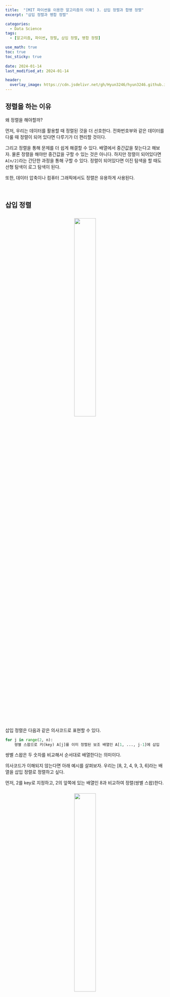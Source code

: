 ```yaml
---
title:  "[MIT 파이썬을 이용한 알고리즘의 이해] 3. 삽입 정렬과 합병 정렬"
excerpt: "삽입 정렬과 병합 정렬"

categories:
  - Data Science
tags:
  - [알고리즘, 파이썬, 정렬, 삽입 정렬, 병합 정렬]

use_math: true
toc: true
toc_sticky: true
 
date: 2024-01-14
last_modified_at: 2024-01-14

header:
  overlay_image: https://cdn.jsdelivr.net/gh/Hyun3246/hyun3246.github.io@master/image/overlay image/Introduction to Algorithms.jpg
---
```

## 정렬을 하는 이유
왜 정렬을 해야할까?

먼저, 우리는 데이터를 활용할 때 정렬된 것을 더 선호한다. 전화번호부와 같은 데이터를 다룰 때 정렬이 되어 있다면 다루기가 더 편리할 것이다.

그리고 정렬을 통해 문제를 더 쉽게 해결할 수 있다. 배열에서 중간값을 찾는다고 해보자. 물론 정렬을 해야만 중간값을 구할 수 있는 것은 아니다. 하지만 정렬이 되어있다면 `A[n/2]`라는 간단한 과정을 통해 구할 수 있다. 정렬이 되어있다면 이진 탐색을 할 때도 선형 탐색이 로그 탐색이 된다.

또한, 데이터 압축이나 컴퓨터 그래픽에서도 정렬은 유용하게 사용된다.

<br/>

## 삽입 정렬

<figure style="display:block; text-align:center;">
  <img src="https://cdn.jsdelivr.net/gh/Hyun3246/hyun3246.github.io@master/image/MIT 파이썬을 이용한 알고리즘의 이해/삽입정렬 모식도.png"
       style="width: 40%; height: auto; margin:10px">
</figure>
<br/>
삽입 정렬은 다음과 같은 의사코드로 표현할 수 있다.

```python
for j in range(2, n):
    쌍별 스왑으로 키(key) A[j]를 이미 정렬된 보조 배열인 A[1, ..., j-1]에 삽입
```

쌍별 스왑은 두 숫자를 비교해서 순서대로 배열한다는 의미이다.

의사코드가 이해되지 않는다면 아래 예시를 살펴보자. 우리는 [8, 2, 4, 9, 3, 6]라는 배열을 삽입 정렬로 정렬하고 싶다.

먼저, 2를 key로 지정하고, 2의 앞쪽에 있는 배열인 8과 비교하여 정렬(쌍별 스왑)한다.
<br/>
<figure style="display:block; text-align:center;">
  <img src="https://cdn.jsdelivr.net/gh/Hyun3246/hyun3246.github.io@master/image/MIT 파이썬을 이용한 알고리즘의 이해/삽입정렬 예시 1.png"
       style="width: 40%; height: auto; margin:10px">
</figure>

그럼 [2, 8, 4, 9, 3, 6]이라는 배열이 생겼다. 다음 key는 4가 된다. 4를 가지고 또 그 앞에 있는 배열과 비교하여 스왑한다.
<br/>
<figure style="display:block; text-align:center;">
  <img src="https://cdn.jsdelivr.net/gh/Hyun3246/hyun3246.github.io@master/image/MIT 파이썬을 이용한 알고리즘의 이해/삽입정렬 예시 2.png"
       style="width: 40%; height: auto; margin:10px">
</figure>

다음 key는 9가 된다.
<br/>
<figure style="display:block; text-align:center;">
  <img src="https://cdn.jsdelivr.net/gh/Hyun3246/hyun3246.github.io@master/image/MIT 파이썬을 이용한 알고리즘의 이해/삽입정렬 예시 3.png"
       style="width: 40%; height: auto; margin:10px">
</figure>

다음 key는 3이 된다. 여기서 중요한 사실은, 3은 쌍별 스왑을 여러 번 해야한다는 점이다.
<br/>
<figure style="display:block; text-align:center;">
  <img src="https://cdn.jsdelivr.net/gh/Hyun3246/hyun3246.github.io@master/image/MIT 파이썬을 이용한 알고리즘의 이해/삽입정렬 예시 4.png"
       style="width: 40%; height: auto; margin:10px">
</figure>

최종 배열은 [2, 3, 4, 6, 8, 9]가 된다.

삽입 정렬에서 실행 시간을 생각해보자. 키의 이동에 $\Theta(n)$, 쌍별 스왑에 $\Theta(n)$ 의 시간이 소요되므로, 최종적으로는 $\Theta(n^2)$ 의 실행 시간이 된다.

여기서는 비교와 스왑의 비용이 비슷하다고 가정했다. 그러나 어떤 경우에는 비교가 더 큰 비용이 들기도 한다. 이럴 경우 이진 탐색으로 비교 과정을 개선할 수도 있으나, 스왑으로 인해 여전히 최종적으로 $\Theta(n^2)$ 의 시간이 걸린다.

<br/>

## 합병 정렬
합병 정렬에서 가장 중요한 단어는 <span style="color:#F5F5F7">'재귀'</span>라고 할 수 있다. 배열을 무수히 쪼개 나간 다음 쪼개진 각 배열을 정렬하고, 이를 합치면서 정렬하는 방식이다. 더 정확히 설명하면 다음과 같다.

n개의 요소를 가진 배열에 대해
1. n = 1이면 종료.
2. 그 외의 경우, A[1 ... n/2]과 A[n/2 + 1 ... n]을 재귀적으로 정렬.
3. 두 정렬된 보조 배열 합병.

예시를 통해 보자. 우리는 배열을 [20, 13, 7, 2]와 [12, 11, 9, 1]로 쪼개고, 쪼개진 배열은 이미 정렬해둔 상태이다.
<br/>
<figure style="display:block; text-align:center;">
  <img src="https://cdn.jsdelivr.net/gh/Hyun3246/hyun3246.github.io@master/image/MIT 파이썬을 이용한 알고리즘의 이해/합병 정렬 예시 1.png"
       style="width: 30%; height: auto; margin:10px">
</figure>

각 배열에서 가장 작은 숫자인 2와 1을 비교한다. 1이 더 작으므로 1을 새로운 배열에 가장 앞에 둔다.
<br/>
<figure style="display:block; text-align:center;">
  <img src="https://cdn.jsdelivr.net/gh/Hyun3246/hyun3246.github.io@master/image/MIT 파이썬을 이용한 알고리즘의 이해/합병 정렬 예시 2.png"
       style="width: 40%; height: auto; margin:10px">
</figure>

1을 선택한 배열의 다음 작은 숫자는 9이다. 그럼 우리는 2와 9를 비교한다. 2가 더 작으므로 2를 선택한다.
<br/>
<figure style="display:block; text-align:center;">
  <img src="https://cdn.jsdelivr.net/gh/Hyun3246/hyun3246.github.io@master/image/MIT 파이썬을 이용한 알고리즘의 이해/합병 정렬 예시 3.png"
       style="width: 40%; height: auto; margin:10px">
</figure>

그 다음은 7과 9를 비교하는 차례이다. 7을 선택한다.
<br/>
<figure style="display:block; text-align:center;">
  <img src="https://cdn.jsdelivr.net/gh/Hyun3246/hyun3246.github.io@master/image/MIT 파이썬을 이용한 알고리즘의 이해/합병 정렬 예시 4.png"
       style="width: 40%; height: auto; margin:10px">
</figure>

이런 식으로 반복하다보면 결국 [1, 2, 7, 9, 11, 12]라는 정렬된 배열을 얻을 수 있다.

<br/>

## 합병 정렬의 재귀적 풀이
합병 정렬에 걸리는 시간을 재귀적으로 풀어보면 다음과 같다.

$$T(n) = c_1 + 2T(n/2) + cn$$

c는 $\theta$ 를 대신하는 상수라고 생각하면 된다. $c_1$ 는 배열을 나누는 데 걸리는 시간, $2T(n/2)$ 는 재귀적으로 해결하는 데 걸리는 시간, $cn$ 은 합병하는 데 걸리는 시간이다.

우리는 여기저기서 합병 정렬에서 걸리는 시간이 $\Theta(n\log{n})$ 이라는 것을 들어봤다. 왜 그런지 재귀 트리를 이용해 살펴보자.
<br/>
<figure style="display:block; text-align:center;">
  <img src="https://cdn.jsdelivr.net/gh/Hyun3246/hyun3246.github.io@master/image/MIT 파이썬을 이용한 알고리즘의 이해/합병 정렬 재귀 트리.png"
       style="width: 50%; height: auto; margin:10px">
</figure>

배열을 쪼개는 과정을 트리로 표현했다. 계속해서 배열을 쪼개다보면 결국에는 1개 요소씩만 남을 것이다. 트리는 몇 개의 단계로 구성될까? $1 + \log{n}$ 이다. 가장 마지막 줄에 잎(단말 노드)의 개수는 n개가 될 것이다.

각 단계에서의 일의 양을 생각해보자. 첫 번째 줄에서도 cn, 두 번째 줄에서도 cn, 마지막 줄에서도 cn이다. 즉, <span style="color:#F5F5F7">단계에 무관하게 일의 양은 동일</span>하다. 그럼 전체 일의 양을 고려해서 T(n)을 다음과 같이 표현할 수 있다.

$$T(n) = (1 + \log{n}) \cdot cn = \Theta(n\log{n})$$

<br/>

## 삽입 정렬과 병합 정렬 비교
<span style="color:#F5F5F7">병합 정렬은 삽입 정렬에 비해 시간 면에서 확실히 이점을 가진다.</span> 그러나 항상 병합 정렬이 좋은 것만은 아니다.

병합 정렬은 '재귀'라는 과정을 거쳐야 하고, 이는 새로운 배열을 계속해서 만들어내기 때문에, 보조 공간이 필요하다. 즉, <span style="color:#F5F5F7">메모리(공간) 측면에서 단점</span>이 된다. 반면 삽입 정렬은 일정한 공간을 가지는 '제자리 정렬'이므로, 공간 측면에서는 병합 정렬에 비해 이점이 있다. 

병합 정렬의 단점을 해결하기 위한 '제자리 병합 정렬'이 있으나, 이는 시간 측면에서 더 나쁘다(...)

<br/>

## 번외: 다른 재귀에 대한 트리
재귀 식이 $T(n) = 2T(n/2) + c$ 이면 어떨까?
<br/>
<figure style="display:block; text-align:center;">
  <img src="https://cdn.jsdelivr.net/gh/Hyun3246/hyun3246.github.io@master/image/MIT 파이썬을 이용한 알고리즘의 이해/번외 재귀 트리 1.png"
       style="width: 50%; height: auto; margin:10px">
</figure>

단계가 $1 + \log{n}$ 인 것은 동일하다. 그러나 단계에 따른 일의 양이 다른데, 마지막 단말 노드에서 $n/2 \dot c$ 의 일을 한다는 것을 볼 수 있으며, 그 외의 단계를 모두 더해도 이 노드의 일의 양을 넘지 못한다. 따라서 복잡도는 $\Theta(n)$ 가 된다.

재귀 식이 $T(n) = 2T(n/2) + cn^2$ 인 경우도 보자.
<br/>
<figure style="display:block; text-align:center;">
  <img src="https://cdn.jsdelivr.net/gh/Hyun3246/hyun3246.github.io@master/image/MIT 파이썬을 이용한 알고리즘의 이해/번외 재귀 트리 2.png"
       style="width: 50%; height: auto; margin:10px">
</figure>

직전 예시와 마찬가지로 단계 수는 동일하다. 하지만 이번에는 나머지 단계의 일을 다 더해도 첫 번째 단계의 일($cn^2$)을 넘지 못한다. 따라서 총합은 $\Theta(n^2)$ 가 된다.

<br/>
<br/>

*별도의 출처 표시가 있는 이미지를 제외한 모든 이미지는 강의자료에서 발췌하였음을 밝힙니다.*